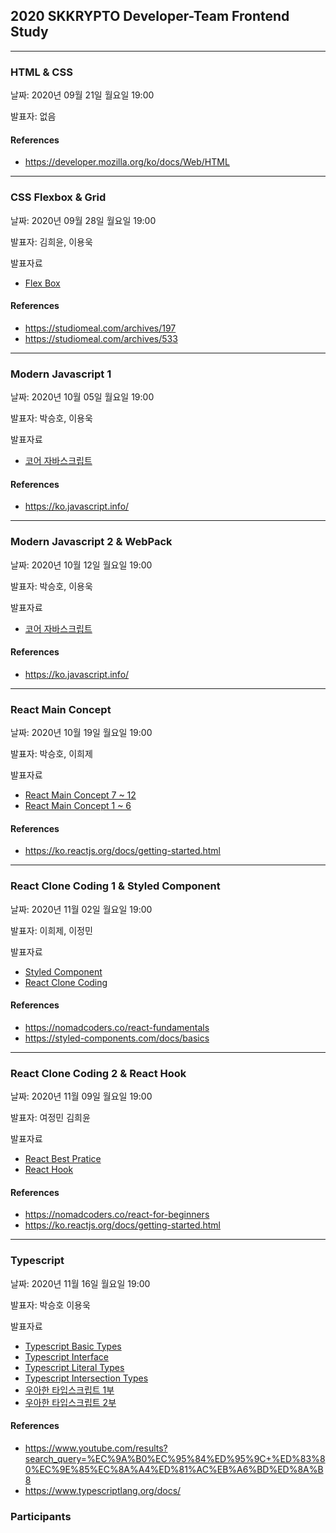 ## 2020 SKKRYPTO Developer-Team Frontend Study

***
### HTML & CSS
날짜: 2020년 09월 21일 월요일 19:00  

발표자: 없음 
 
#### References
- https://developer.mozilla.org/ko/docs/Web/HTML
 
***
### CSS Flexbox & Grid 
날짜: 2020년 09월 28일 월요일 19:00  

발표자: 김희윤, 이용욱

발표자료
<ul>
    <li> <a href="CSS/flex.pdf"> Flex Box </a> </li>
</ul>  

#### References
- https://studiomeal.com/archives/197
- https://studiomeal.com/archives/533

***
### Modern Javascript 1  
날짜: 2020년 10월 05일 월요일 19:00  

발표자: 박승호, 이용욱

발표자료

<ul>
    <li> <a href="Javascript/core_javascript.pdf"> 코어 자바스크립트</a> </li>
</ul>  

#### References
- https://ko.javascript.info/

***

### Modern Javascript 2 & WebPack 
날짜: 2020년 10월 12일 월요일 19:00  

발표자: 박승호, 이용욱

발표자료

<ul>
    <li> <a href="Javascript/core_javascript.pdf"> 코어 자바스크립트</a> </li>
</ul>  

#### References
- https://ko.javascript.info/

***

### React Main Concept 
날짜: 2020년 10월 19일 월요일 19:00  

발표자: 박승호, 이희제

발표자료

<ul>
    <li> <a href="React/React%20Main%20Concepts%2007_12.pdf"> React Main Concept 7 ~ 12 </a> </li>
    <li> <a href="React/react_1~6.pdf"> React Main Concept 1 ~ 6</a> </li>
</ul>  

#### References
- https://ko.reactjs.org/docs/getting-started.html
***

### React Clone Coding 1 & Styled Component
날짜: 2020년 11월 02일 월요일 19:00  

발표자: 이희제, 이정민

발표자료
<ul>
    <li> <a href="React/styled_components.pdf"> Styled Component </a> </li>
    <li> <a href="React/react-clonecoding.pdf"> React Clone Coding </a> </li>
</ul>  


#### References
- https://nomadcoders.co/react-fundamentals
- https://styled-components.com/docs/basics

***

### React Clone Coding 2 & React Hook 

날짜: 2020년 11월 09일 월요일 19:00  

발표자: 여정민 김희윤 

발표자료
<ul>
    <li> <a href="React/React%20Best%20Pratice.pdf"> React Best Pratice </a> </li>
    <li> <a href="React/React%20Hooks.pdf"> React Hook </a> </li>
</ul>  


#### References
- https://nomadcoders.co/react-for-beginners
- https://ko.reactjs.org/docs/getting-started.html
***

### Typescript 

날짜: 2020년 11월 16일 월요일 19:00  

발표자: 박승호 이용욱 

발표자료 

<ul>
    <li> <a href="https://velog.io/@dnr6054/Typescript-Docs-Basic-Types"> Typescript Basic Types </a> </li>
    <li> <a href="https://velog.io/@dnr6054/Typescript-Docs-Interface"> Typescript Interface </a> </li>
    <li> <a href="https://velog.io/@dnr6054/Typescript-Docs-Literal-Types"> Typescript Literal Types </a> </li>
    <li> <a href="https://velog.io/@dnr6054/Typescript-Docs-Unions-and-Intersection-Types"> Typescript Intersection Types  </a> </li>
    <li> <a href="https://velog.io/@tmdgh0221/woowahan-ts-summary01"> 우아한 타입스크립트 1부  </a> </li>
    <li> <a href="https://velog.io/@tmdgh0221/woowahan-ts-summary02"> 우아한 타입스크립트 2부  </a> </li>                
</ul>  

#### References
- https://www.youtube.com/results?search_query=%EC%9A%B0%EC%95%84%ED%95%9C+%ED%83%80%EC%9E%85%EC%8A%A4%ED%81%AC%EB%A6%BD%ED%8A%B8
- https://www.typescriptlang.org/docs/

### Participants




